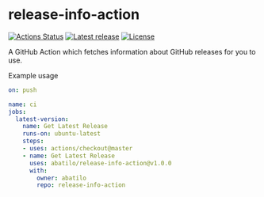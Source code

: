 # release-info-action
[![Actions Status](https://github.com/abatilo/release-info-action/workflows/ci/badge.svg)](https://github.com/abatilo/release-info-action/actions)
[![Latest
release](https://img.shields.io/github/v/release/abatilo/release-info-action?include_prereleases)](https://github.com/abatilo/release-info-action/releases)
[![License](https://img.shields.io/github/license/abatilo/release-info-action)](https://github.com/abatilo/release-info-action/blob/master/LICENSE)

A GitHub Action which fetches information about GitHub releases for you to use.

Example usage
```yaml
on: push

name: ci
jobs:
  latest-version:
    name: Get Latest Release
    runs-on: ubuntu-latest
    steps:
    - uses: actions/checkout@master
    - name: Get Latest Release
      uses: abatilo/release-info-action@v1.0.0
      with:
        owner: abatilo
        repo: release-info-action
```
